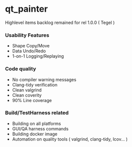 # qt_painter
Highlevel items backlog remained for rel 1.0.0 ( Tegel )
 
### Usability Features
* Shape Copy/Move
* Data Undo/Redo
* 1-on-1 Logging/Replaying

### Code quality
* No compiler warning messages
* Clang-tidy verification
* Clean valgrind
* Clean coverity
* 90% Line coverage

### Build/TestHarness related 
* Building on all platforms
* GUI/QA harness commands
* Building docker image 
* Automation on quality tools ( valgrind, clang-tidy, lcov... )


